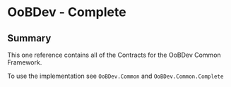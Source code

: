 # OoBDev - Complete

## Summary

This one reference contains all of the Contracts for the OoBDev Common Framework.

To use the implementation see `OoBDev.Common` and `OoBDev.Common.Complete`

